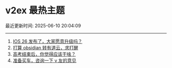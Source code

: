 # v2ex 最热主题

最近更新时间: 2025-06-10 20:04:09

--- 
1. [IOS 26 发布了，大家愿意升级吗？](https://www.v2ex.com/t/1137504) 
2. [打算 obsidian 转有道云，求打醒](https://www.v2ex.com/t/1137508) 
3. [高考结束后，你觉得应该干啥？](https://www.v2ex.com/t/1137509) 
4. [准备买车，咨询一下 v 友的意见](https://www.v2ex.com/t/1137520) 
